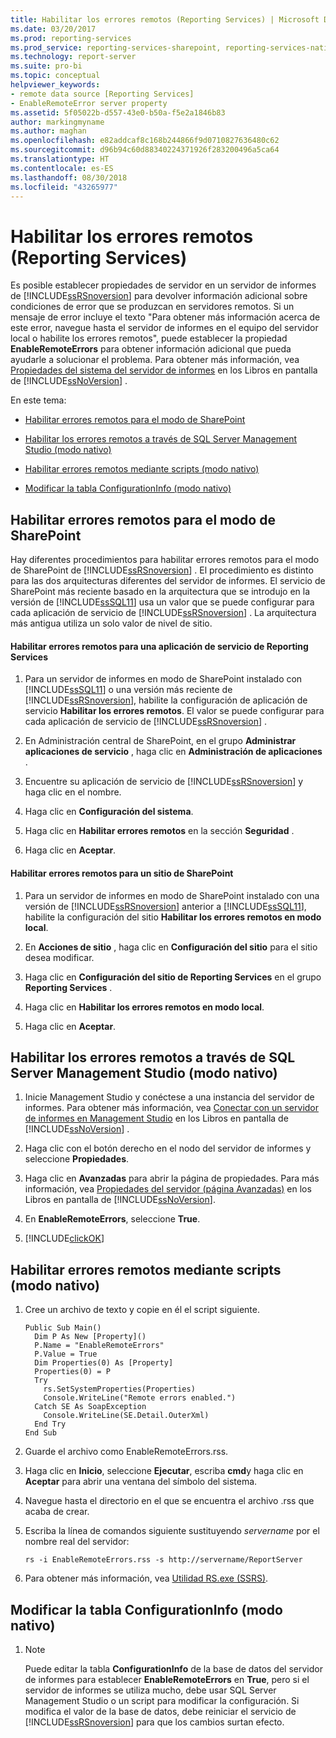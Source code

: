 ```yaml
---
title: Habilitar los errores remotos (Reporting Services) | Microsoft Docs
ms.date: 03/20/2017
ms.prod: reporting-services
ms.prod_service: reporting-services-sharepoint, reporting-services-native
ms.technology: report-server
ms.suite: pro-bi
ms.topic: conceptual
helpviewer_keywords:
- remote data source [Reporting Services]
- EnableRemoteError server property
ms.assetid: 5f05022b-d557-43e0-b50a-f5e2a1846b83
author: markingmyname
ms.author: maghan
ms.openlocfilehash: e82addcaf8c168b244866f9d0710827636480c62
ms.sourcegitcommit: d96b94c60d88340224371926f283200496a5ca64
ms.translationtype: HT
ms.contentlocale: es-ES
ms.lasthandoff: 08/30/2018
ms.locfileid: "43265977"
---
```

# <a name="enable-remote-errors-reporting-services"></a>Habilitar los errores remotos (Reporting Services)
  Es posible establecer propiedades de servidor en un servidor de informes de [!INCLUDE[ssRSnoversion](../../includes/ssrsnoversion-md.md)] para devolver información adicional sobre condiciones de error que se produzcan en servidores remotos. Si un mensaje de error incluye el texto "Para obtener más información acerca de este error, navegue hasta el servidor de informes en el equipo del servidor local o habilite los errores remotos", puede establecer la propiedad **EnableRemoteErrors** para obtener información adicional que pueda ayudarle a solucionar el problema. Para obtener más información, vea [Propiedades del sistema del servidor de informes](../../reporting-services/report-server-web-service/net-framework/reporting-services-properties-report-server-system-properties.md) en los Libros en pantalla de [!INCLUDE[ssNoVersion](../../includes/ssnoversion-md.md)] .  
  
 En este tema:  
  
-   [Habilitar errores remotos para el modo de SharePoint](#bkmk_sharepoint)  
  
-   [Habilitar los errores remotos a través de SQL Server Management Studio (modo nativo)](#bkmk_mgtStudio)  
  
-   [Habilitar errores remotos mediante scripts (modo nativo)](#bkmk_script)  
  
-   [Modificar la tabla ConfigurationInfo (modo nativo)](#bkmk_ConfigurationInfo)  
  
##  <a name="bkmk_sharepoint"></a> Habilitar errores remotos para el modo de SharePoint  
 Hay diferentes procedimientos para habilitar errores remotos para el modo de SharePoint de [!INCLUDE[ssRSnoversion](../../includes/ssrsnoversion-md.md)] . El procedimiento es distinto para las dos arquitecturas diferentes del servidor de informes. El servicio de SharePoint más reciente basado en la arquitectura que se introdujo en la versión de [!INCLUDE[ssSQL11](../../includes/sssql11-md.md)] usa un valor que se puede configurar para cada aplicación de servicio de [!INCLUDE[ssRSnoversion](../../includes/ssrsnoversion-md.md)] . La arquitectura más antigua utiliza un solo valor de nivel de sitio.  
  
#### <a name="enable-remote-errors-for-a-reporting-services-service-application"></a>Habilitar errores remotos para una aplicación de servicio de Reporting Services  
  
1.  Para un servidor de informes en modo de SharePoint instalado con [!INCLUDE[ssSQL11](../../includes/sssql11-md.md)] o una versión más reciente de [!INCLUDE[ssRSnoversion](../../includes/ssrsnoversion-md.md)], habilite la configuración de aplicación de servicio **Habilitar los errores remotos**. El valor se puede configurar para cada aplicación de servicio de [!INCLUDE[ssRSnoversion](../../includes/ssrsnoversion-md.md)] .  
  
2.  En Administración central de SharePoint, en el grupo **Administrar aplicaciones de servicio** , haga clic en **Administración de aplicaciones** .  
  
3.  Encuentre su aplicación de servicio de [!INCLUDE[ssRSnoversion](../../includes/ssrsnoversion-md.md)] y haga clic en el nombre.  
  
4.  Haga clic en **Configuración del sistema**.  
  
5.  Haga clic en **Habilitar errores remotos** en la sección **Seguridad** .  
  
6.  Haga clic en **Aceptar**.  
  
#### <a name="enable-remote-errors-for-a-sharepoint-site"></a>Habilitar errores remotos para un sitio de SharePoint  
  
1.  Para un servidor de informes en modo de SharePoint instalado con una versión de [!INCLUDE[ssRSnoversion](../../includes/ssrsnoversion-md.md)] anterior a [!INCLUDE[ssSQL11](../../includes/sssql11-md.md)], habilite la configuración del sitio **Habilitar los errores remotos en modo local**.  
  
2.  En **Acciones de sitio** , haga clic en **Configuración del sitio** para el sitio desea modificar.  
  
3.  Haga clic en **Configuración del sitio de Reporting Services** en el grupo **Reporting Services** .  
  
4.  Haga clic en **Habilitar los errores remotos en modo local**.  
  
5.  Haga clic en **Aceptar**.  
  
##  <a name="bkmk_mgtStudio"></a> Habilitar los errores remotos a través de SQL Server Management Studio (modo nativo)  
  
1.  Inicie Management Studio y conéctese a una instancia del servidor de informes. Para obtener más información, vea [Conectar con un servidor de informes en Management Studio](../../reporting-services/tools/connect-to-a-report-server-in-management-studio.md) en los Libros en pantalla de [!INCLUDE[ssNoVersion](../../includes/ssnoversion-md.md)] .  
  
2.  Haga clic con el botón derecho en el nodo del servidor de informes y seleccione **Propiedades**.  
  
3.  Haga clic en **Avanzadas** para abrir la página de propiedades. Para más información, vea [Propiedades del servidor &#40;página Avanzadas&#41;](../../reporting-services/tools/server-properties-advanced-page-reporting-services.md) en los Libros en pantalla de [!INCLUDE[ssNoVersion](../../includes/ssnoversion-md.md)].  
  
4.  En **EnableRemoteErrors**, seleccione **True**.  
  
5.  [!INCLUDE[clickOK](../../includes/clickok-md.md)]  
  
##  <a name="bkmk_script"></a> Habilitar errores remotos mediante scripts (modo nativo)  
  
1.  Cree un archivo de texto y copie en él el script siguiente.  
  
    ```  
    Public Sub Main()  
      Dim P As New [Property]()  
      P.Name = "EnableRemoteErrors"  
      P.Value = True  
      Dim Properties(0) As [Property]  
      Properties(0) = P  
      Try  
        rs.SetSystemProperties(Properties)  
        Console.WriteLine("Remote errors enabled.")  
      Catch SE As SoapException  
        Console.WriteLine(SE.Detail.OuterXml)  
      End Try  
    End Sub  
    ```  
  
2.  Guarde el archivo como EnableRemoteErrors.rss.  
  
3.  Haga clic en **Inicio**, seleccione **Ejecutar**, escriba **cmd**y haga clic en **Aceptar** para abrir una ventana del símbolo del sistema.  
  
4.  Navegue hasta el directorio en el que se encuentra el archivo .rss que acaba de crear.  
  
5.  Escriba la línea de comandos siguiente sustituyendo *servername* por el nombre real del servidor:  
  
    ```  
    rs -i EnableRemoteErrors.rss -s http://servername/ReportServer  
    ```  
  
6.  Para obtener más información, vea [Utilidad RS.exe &#40;SSRS&#41;](../../reporting-services/tools/rs-exe-utility-ssrs.md).  
  
##  <a name="bkmk_ConfigurationInfo"></a> Modificar la tabla ConfigurationInfo (modo nativo)  
  
1.  > [!NOTE]  
    >  Puede editar la tabla **ConfigurationInfo** de la base de datos del servidor de informes para establecer **EnableRemoteErrors** en **True**, pero si el servidor de informes se utiliza mucho, debe usar SQL Server Management Studio o un script para modificar la configuración. Si modifica el valor de la base de datos, debe reiniciar el servicio de [!INCLUDE[ssRSnoversion](../../includes/ssrsnoversion-md.md)] para que los cambios surtan efecto.  
  
  
